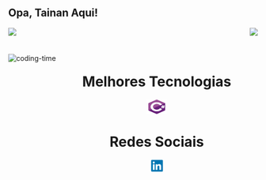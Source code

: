 ## Opa, Tainan Aqui!

<div>
  
  <img  src="https://github-readme-stats.vercel.app/api?username=FP-Tainan&show_icons=true&theme=github_dark&include_all_commits=true&count_private=true"/>
  <img align="right" src="https://github-readme-stats.vercel.app/api/top-langs/?username=FP-Tainan&layout=compact&langs_count=16&theme=great-gatsby"/>
</div>
<br>
<div  align="center"> 
  <div style="display: inline_block"><br>
    <img align="left" height="250" alt="coding-time" src="code.gif">
    <h1 align="center">Melhores Tecnologias</h1>
    <img align="center" height="30" width="40" src="https://github.com/devicons/devicon/blob/master/icons/csharp/csharp-original.svg">
   </div>
  <h1 align="center">Redes Sociais</h1>
    <a href = "https://www.linkedin.com/in/tainanperes/">
      <img width="25" src="https://raw.githubusercontent.com/devicons/devicon/55609aa5bd817ff167afce0d965585c92040787a/icons/linkedin/linkedin-original.svg">
    </a>
</div>

